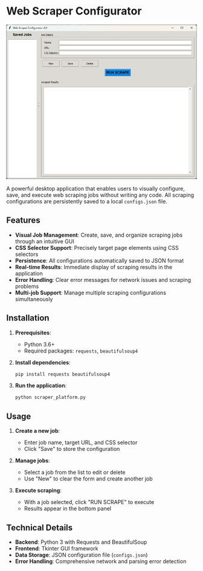 # Web Scraper Configurator

![Application Screenshot](screenshot.png)

A powerful desktop application that enables users to visually configure, save, and execute web scraping jobs without writing any code. All scraping configurations are persistently saved to a local `configs.json` file.

## Features

- **Visual Job Management**: Create, save, and organize scraping jobs through an intuitive GUI
- **CSS Selector Support**: Precisely target page elements using CSS selectors
- **Persistence**: All configurations automatically saved to JSON format
- **Real-time Results**: Immediate display of scraping results in the application
- **Error Handling**: Clear error messages for network issues and scraping problems
- **Multi-job Support**: Manage multiple scraping configurations simultaneously

## Installation

1. **Prerequisites**:
   - Python 3.6+
   - Required packages: `requests`, `beautifulsoup4`

2. **Install dependencies**:
   ```bash
   pip install requests beautifulsoup4
   ```

3. **Run the application**:
   ```bash
   python scraper_platform.py
   ```

## Usage

1. **Create a new job**:
   - Enter job name, target URL, and CSS selector
   - Click "Save" to store the configuration

2. **Manage jobs**:
   - Select a job from the list to edit or delete
   - Use "New" to clear the form and create another job

3. **Execute scraping**:
   - With a job selected, click "RUN SCRAPE" to execute
   - Results appear in the bottom panel

## Technical Details

- **Backend**: Python 3 with Requests and BeautifulSoup
- **Frontend**: Tkinter GUI framework
- **Data Storage**: JSON configuration file (`configs.json`)
- **Error Handling**: Comprehensive network and parsing error detection

